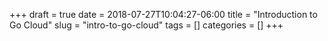 +++ 
draft = true
date = 2018-07-27T10:04:27-06:00
title = "Introduction to Go Cloud"
slug = "intro-to-go-cloud" 
tags = []
categories = []
+++

